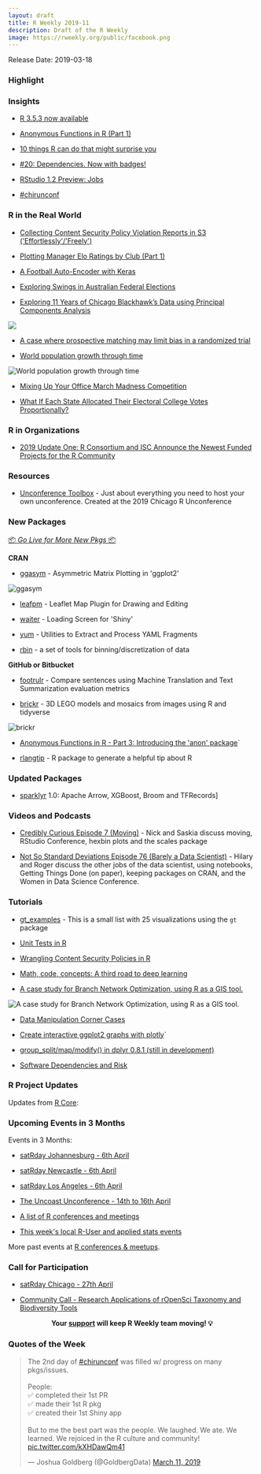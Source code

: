 ```yaml
---
layout: draft
title: R Weekly 2019-11
description: Draft of the R Weekly
image: https://rweekly.org/public/facebook.png
---
```


Release Date: 2019-03-18

###  Highlight



### Insights

+ [R 3.5.3 now available](https://blog.revolutionanalytics.com/2019/03/r-353-now-available.html)

+ [Anonymous Functions in R (Part 1)](https://coolbutuseless.github.io/2019/03/13/anonymous-functions-in-r-part-1/)

+ [10 things R can do that might surprise you](https://simplystatistics.org/2019/03/13/10-things-r-can-do-that-might-surprise-you/)

+ [#20: Dependencies. Now with badges!](http://dirk.eddelbuettel.com/blog/2019/03/14#020_dependency_badges)

+ [RStudio 1.2 Preview: Jobs](https://blog.rstudio.com/2019/03/14/rstudio-1-2-jobs/)

+ [#chirunconf](https://sharla.party/posts/chirunconf/)

### R in the Real World

+ [Collecting Content Security Policy Violation Reports in S3 ('Effortlessly'/'Freely')](https://rud.is/b/2019/03/14/collecting-content-security-policy-violation-reports-in-s3-effortlessly-freely/)

+ [Plotting Manager Elo Ratings by Club (Part 1)](https://otstats.github.io/2019-03-12-plot-manager-elo-part-1/)

+ [A Football Auto-Encoder with Keras](http://dm13450.github.io/2019/03/08/Football-Autoencoder.html)

+ [Exploring Swings in Australian Federal Elections](http://freerangestats.info/blog/2019/03/11/aust-election-2-swings)

+ [Exploring 11 Years of Chicago Blackhawk’s Data using Principal Components Analysis](https://mattkmiecik.com/post-Exploring-11-Years-of-Chicago-Blackhawks-Data-using-Principal-Components-Analysis.html)

![](https://mattkmiecik.com/post-Exploring-11-Years-of-Chicago-Blackhawks-Data-using-Principal-Components-Analysis_files/figure-html/unnamed-chunk-19-1.png)

+ [A case where prospective matching may limit bias in a randomized trial](https://www.rdatagen.net/post/a-case-where-prospecitve-matching-may-limit-bias/)

+ [World population growth through time](https://nowosad.github.io/post/world-pop-change2/)

![World population growth through time](https://raw.githubusercontent.com/rweekly/image/master/2019/11/worlds_animate.gif)

+ [Mixing Up Your Office March Madness Competition](https://nielsenmark.us/2019/03/14/mixing-up-march-madness/)

+ [What If Each State Allocated Their Electoral College Votes Proportionally?](https://www.thecrosstab.com/2019/03/08/electoral-college-proportional/)

###  R in Organizations

+ [2019 Update One: R Consortium and ISC Announce the Newest Funded Projects for the R Community](https://www.r-consortium.org/blog/2019/03/12/2019-update-one-r-consortium-and-isc-announce-the-newest-funded-projects-for-the-r-community)

###  Resources

+ [Unconference Toolbox](https://github.com/unconf-toolbox) - Just about everything you need to host your own unconference. Created at the 2019 Chicago R Unconference


###  New Packages

<p class="added-hostname"><a href="https://rweekly.org/live" target="_blank" class="externalLink">📦 <i>Go Live for More New Pkgs</i> 📦</a></p>

**CRAN**

+ [ggasym](https://jhrcook.github.io/ggasym/) - Asymmetric Matrix Plotting in 'ggplot2'

![ggasym](https://raw.githubusercontent.com/rweekly/image/master/2019/11/ggasym_example.png)

+ [leafpm](https://cran.r-project.org/package=leafpm) - Leaflet Map Plugin for Drawing and Editing

+ [waiter](https://cran.r-project.org/package=waiter) - Loading Screen for 'Shiny'

+ [yum](https://cran.r-project.org/package=yum) - Utilities to Extract and Process YAML Fragments

+ [rbin](https://blog.rsquaredacademy.com/binning-data-with-rbin/) - a set of tools for binning/discretization of data


**GitHub or Bitbucket**

+ [footrulr](https://github.com/kanishkamisra/footrulr) - Compare sentences using Machine Translation and Text Summarization evaluation metrics

+ [brickr](https://github.com/ryantimpe/brickr) - 3D LEGO models and mosaics from images using R and tidyverse

![brickr](https://raw.githubusercontent.com/rweekly/image/master/2019/11/brickr.gif)

+ [Anonymous Functions in R - Part 3: Introducing the 'anon' package](https://coolbutuseless.github.io/2019/03/14/anonymous-functions-in-r-part-3-introducing-the-anon-package/)`

+ [rlangtip](https://github.com/revodavid/rlangtip) - R package to generate a helpful tip about R

### Updated Packages

+ [sparklyr](https://blog.rstudio.com/2019/03/15/sparklyr-1-0/) 1.0: Apache Arrow, XGBoost, Broom and TFRecords]


###  Videos and Podcasts

+ [Credibly Curious Episode 7 (Moving)](https://soundcloud.com/crediblycurious/episode-7-moving) - Nick and Saskia discuss moving, RStudio Conference, hexbin plots and the scales package

+ [Not So Standard Deviations Episode 76 (Barely a Data Scientist)](http://nssdeviations.com/76-barely-a-data-scientist) - Hilary and Roger discuss the other jobs of the data scientist, using notebooks, Getting Things Done (on paper), keeping packages on CRAN, and the Women in Data Science Conference.

###  Tutorials

+ [gt_examples](https://frm1789.github.io/gt_examples/) - This is a small list with 25 visualizations using the `gt` package

+ [Unit Tests in R](http://www.win-vector.com/blog/2019/03/unit-tests-in-r/)

+ [Wrangling Content Security Policies in R](https://rud.is/b/2019/03/10/wrangling-content-security-policies-in-r/)

+ [Math, code, concepts: A third road to deep learning](https://blogs.rstudio.com/tensorflow/posts/2019-03-15-concepts-way-to-dl/)

+ [A case study for Branch Network Optimization, using R as a GIS tool.](https://www.jla-data.net/eng/branch-network-optimization-in-r/index.html)

![A case study for Branch Network Optimization, using R as a GIS tool.](https://raw.githubusercontent.com/rweekly/image/master/2019/11/allocate-data-to-grid-3.png)

+ [Data Manipulation Corner Cases](http://www.win-vector.com/blog/2019/03/data-manipulation-corner-cases/)

+ [Create interactive ggplot2 graphs with plotly](https://www.littlemissdata.com/blog/interactiveplots)`

+ [group_split/map/modify() in dplyr 0.8.1 (still in development)](https://coolbutuseless.github.io/2019/03/15/group_split-map-modify-in-dplyr-0.8.1-still-in-development/)

+ [Software Dependencies and Risk](http://www.win-vector.com/blog/2019/03/software-dependencies-and-risk/)

<!--<div class="post-more-begin"></div><div class="post-more-end"></div>-->

###  R Project Updates

Updates from [R Core](http://developer.r-project.org/blosxom.cgi/R-devel/NEWS):


###  Upcoming Events in 3 Months

Events in 3 Months:

+ [satRday Johannesburg - 6th April](https://joburg2019.satrdays.org/)

+ [satRday Newcastle - 6th April](https://newcastle2019.satrdays.org/)

+ [satRday Los Angeles - 6th April](https://losangeles2019.satrdays.org/)

+ [The Uncoast Unconference - 14th to 16th April](http://uuconf.rbind.io/)

+ [A list of R conferences and meetings](https://jumpingrivers.github.io/meetingsR/events.html)

+ [This week's local R-User and applied stats events](https://community.rstudio.com/c/irl)

More past events at [R conferences & meetups](https://conf.rweekly.org).

###  Call for Participation

+ [satRday Chicago - 27th April](https://chicago2019.satrdays.org/)

+ [Community Call - Research Applications of rOpenSci Taxonomy and Biodiversity Tools](https://ropensci.org/blog/2019/03/11/commcall-mar2019/)

<p class="hide-support added-hostname support-rweekly" style="text-align: center;font-weight: bold;">Your <a class="non-visited externalLink" href="https://www.patreon.com/rweekly" onclick="pas(this)">support</a> will keep R Weekly team moving! 💡</p>

###  Quotes of the Week

<blockquote class="twitter-tweet"><p lang="en" dir="ltr">The 2nd day of <a href="https://twitter.com/hashtag/chirunconf?src=hash&amp;ref_src=twsrc%5Etfw">#chirunconf</a> was filled w/ progress on many pkgs/issues. <br><br>People:<br>✅ completed their 1st PR<br>✅ made their 1st R pkg<br>✅ created their 1st Shiny app<br><br>But to me the best part was the people. We laughed. We ate. We learned. We rejoiced in the R culture and community! <a href="https://t.co/kXHDawQm41">pic.twitter.com/kXHDawQm41</a></p>&mdash; Joshua Goldberg (@GoldbergData) <a href="https://twitter.com/GoldbergData/status/1105175443865567232?ref_src=twsrc%5Etfw">March 11, 2019</a></blockquote>
